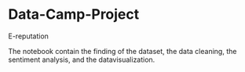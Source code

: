 # Data-Camp-Project
E-reputation 

The notebook contain the finding of the dataset, the data cleaning, the sentiment analysis, and the datavisualization.
